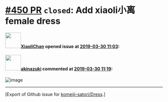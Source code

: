 # [\#450 PR](https://github.com/komeiji-satori/Dress/pull/450) `closed`: Add xiaoli小离 female dress

#### <img src="https://avatars.githubusercontent.com/u/30458572?v=4" width="50">[XiaoliChan](https://github.com/XiaoliChan) opened issue at [2019-03-30 11:03](https://github.com/komeiji-satori/Dress/pull/450):



#### <img src="https://avatars.githubusercontent.com/u/43605695?u=28744b8d5b4760b4dd456ee25b64ba798d97eef2&v=4" width="50">[akinazuki](https://github.com/akinazuki) commented at [2019-03-30 11:19](https://github.com/komeiji-satori/Dress/pull/450#issuecomment-478236505):

![image](https://user-images.githubusercontent.com/43605695/55275418-b7401580-5320-11e9-9353-5d3d6335f864.png)


-------------------------------------------------------------------------------



[Export of Github issue for [komeiji-satori/Dress](https://github.com/komeiji-satori/Dress).]
